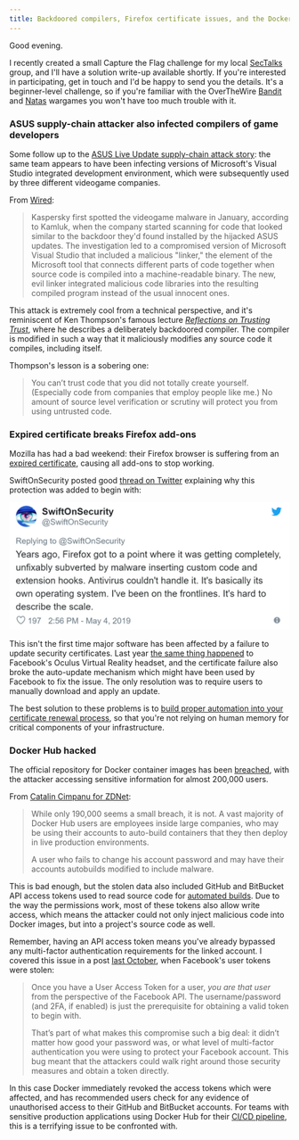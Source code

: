 ```yaml
---
title: Backdoored compilers, Firefox certificate issues, and the Docker Hub breach
---
```


Good evening.

I recently created a small Capture the Flag challenge for my local [SecTalks](https://www.sectalks.org/adelaide/) group, and I'll have a solution write-up available shortly. If you're interested in participating, get in touch and I'd be happy to send you the details. It's a beginner-level challenge, so if you're familiar with the OverTheWire [Bandit](http://overthewire.org/wargames/bandit/) and [Natas](http://overthewire.org/wargames/natas/) wargames you won't have too much trouble with it.

### ASUS supply-chain attacker also infected compilers of game developers

Some follow up to the [ASUS Live Update supply-chain attack story](https://markeldo.com/Email-update-ASUS-supply-chain-attack-Scytl-online-voting-flaws-Darpa-funding-electronic-voting-research/): the same team appears to have been infecting versions of Microsoft's Visual Studio integrated development environment, which were subsequently used by three different videogame companies. 

From [Wired](https://www.wired.com/story/supply-chain-hackers-videogames-asus-ccleaner/):

>Kaspersky first spotted the videogame malware in January, according to Kamluk, when the company started scanning for code that looked similar to the backdoor they'd found installed by the hijacked ASUS updates. The investigation led to a compromised version of Microsoft Visual Studio that included a malicious "linker," the element of the Microsoft tool that connects different parts of code together when source code is compiled into a machine-readable binary. The new, evil linker integrated malicious code libraries into the resulting compiled program instead of the usual innocent ones.

This attack is extremely cool from a technical perspective, and it's reminiscent of Ken Thompson's famous lecture *[Reflections on Trusting Trust](https://www.archive.ece.cmu.edu/~ganger/712.fall02/papers/p761-thompson.pdf)*, where he describes a deliberately backdoored compiler. The compiler is modified in such a way that it maliciously modifies any source code it compiles, including itself.

Thompson's lesson is a sobering one:

>You can’t trust code that you did not totally create yourself. (Especially code from companies that employ people like me.) No amount of source level verification or scrutiny will protect you from using untrusted code.

### Expired certificate breaks Firefox add-ons

Mozilla has had a bad weekend: their Firefox browser is suffering from an [expired certificate](https://www.zdnet.com/article/firefox-add-ons-disabled-en-masse-after-mozilla-certificate-issue/), causing all add-ons to stop working.

SwiftOnSecurity posted  good [thread on Twitter](https://mobile.twitter.com/SwiftOnSecurity/status/1124545069078536192) explaining why this protection was added to begin with:

<a href="https://mobile.twitter.com/SwiftOnSecurity/status/1124545734538407937"><img src="/images/swiftonsecurity-firefox.png" alt="Tweet by SwiftOnSecurity" class="tweet"/></a>

This isn't the first time major software has been affected by a failure to update security certificates. Last year [the same thing happened](https://www.theverge.com/2018/3/8/17095414/oculus-rift-software-fix-certificate-expiry) to Facebook's Oculus Virtual Reality headset, and the certificate failure also broke the auto-update mechanism which might have been used by Facebook to fix the issue. The only resolution was to require users to manually download and apply an update.

The best solution to these problems is to [build proper automation into your certificate renewal process](https://letsencrypt.org/2015/11/09/why-90-days.html), so that you're not relying on human memory for critical components of your infrastructure.

### Docker Hub hacked

The official repository for Docker container images has been [breached](https://success.docker.com/article/docker-hub-user-notification), with the attacker accessing sensitive information for almost 200,000 users. 

From [Catalin Cimpanu for ZDNet](https://www.zdnet.com/article/docker-hub-hack-exposed-data-of-190000-users/):

>While only 190,000 seems a small breach, it is not. A vast majority of Docker Hub users are employees inside large companies, who may be using their accounts to auto-build containers that they then deploy in live production environments.
>
>A user who fails to change his account password and may have their accounts autobuilds modified to include malware.

This is bad enough, but the stolen data also included GitHub and BitBucket API access tokens used to read source code for [automated builds](https://docs.docker.com/docker-hub/builds/). Due to the way the permissions work, most of these tokens also allow write access, which means the attacker could not only inject malicious code into Docker images, but into a project's source code as well.

Remember, having an API access token means you've already bypassed any multi-factor authentication requirements for the linked account. I covered this issue in a post [last October](https://markeldo.com/Facebook-and-the-trade-off-of-centralised-authentication/), when Facebook's user tokens were stolen:

>Once you have a User Access Token for a user, *you are that user* from the perspective of the Facebook API. The username/password (and 2FA, if enabled) is just the prerequisite for obtaining a valid token to begin with.
>
>That’s part of what makes this compromise such a big deal: it didn’t matter how good your password was, or what level of multi-factor authentication you were using to protect your Facebook account. This bug meant that the attackers could walk right around those security measures and obtain a token directly.

In this case Docker immediately revoked the access tokens which were affected, and has recommended users check for any evidence of unauthorised access to their GitHub and BitBucket accounts. For teams with sensitive production applications using Docker Hub for their [CI/CD pipeline](https://www.atlassian.com/continuous-delivery/principles/continuous-integration-vs-delivery-vs-deployment), this is a terrifying issue to be confronted with. 